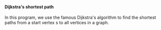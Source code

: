 #### Dijkstra's shortest path

In this program, we use the famous Dijkstra's algorithm to find the shortest paths from a start vertex s
to all vertices in a graph. 
